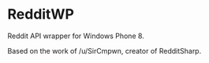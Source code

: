 RedditWP
========

Reddit API wrapper for Windows Phone 8.

Based on the work of /u/SirCmpwn, creator of RedditSharp.


